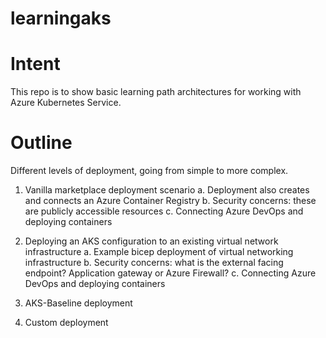 # learningaks

# Intent
This repo is to show basic learning path architectures for working with Azure Kubernetes Service. 

# Outline
Different levels of deployment, going from simple to more complex. 

1. Vanilla marketplace deployment scenario
    a. Deployment also creates and connects an Azure Container Registry
    b. Security concerns: these are publicly accessible resources
    c. Connecting Azure DevOps and deploying containers
        
2. Deploying an AKS configuration to an existing virtual network infrastructure
    a. Example bicep deployment of virtual networking infrastructure
    b. Security concerns: what is the external facing endpoint?
    Application gateway or Azure Firewall?
    c. Connecting Azure DevOps and deploying containers

3. AKS-Baseline deployment

4. Custom deployment 